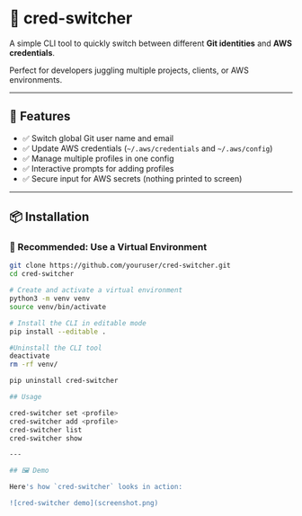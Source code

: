 # 🔐 cred-switcher

A simple CLI tool to quickly switch between different **Git identities** and **AWS credentials**.

Perfect for developers juggling multiple projects, clients, or AWS environments.

---

## 🚀 Features

- ✅ Switch global Git user name and email
- ✅ Update AWS credentials (`~/.aws/credentials` and `~/.aws/config`)
- ✅ Manage multiple profiles in one config
- ✅ Interactive prompts for adding profiles
- ✅ Secure input for AWS secrets (nothing printed to screen)

---

## 📦 Installation

### 🔁 Recommended: Use a Virtual Environment

```bash
git clone https://github.com/youruser/cred-switcher.git
cd cred-switcher

# Create and activate a virtual environment
python3 -m venv venv
source venv/bin/activate

# Install the CLI in editable mode
pip install --editable .

#Uninstall the CLI tool
deactivate
rm -rf venv/

pip uninstall cred-switcher

## Usage

cred-switcher set <profile>
cred-switcher add <profile>
cred-switcher list
cred-switcher show

---

## 🖼️ Demo

Here's how `cred-switcher` looks in action:

![cred-switcher demo](screenshot.png)
